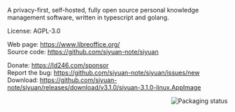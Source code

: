 A privacy-first, self-hosted, fully open source personal knowledge management software, written in typescript and golang.

License: AGPL-3.0

Web page: https://www.libreoffice.org/  
Source code: https://github.com/siyuan-note/siyuan

Donate: https://ld246.com/sponsor  
Report the bug: https://github.com/siyuan-note/siyuan/issues/new   
Download: https://github.com/siyuan-note/siyuan/releases/download/v3.1.0/siyuan-3.1.0-linux.AppImage

<a href="https://repology.org/project/siyuan/versions">
    <img src="https://repology.org/badge/vertical-allrepos/siyuan.svg" alt="Packaging status" align="right">
</a>